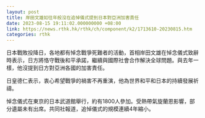 ```yaml
---
layout: post
title: 岸田文雄如往年般沒在追悼儀式提到日本對亞洲加害責任
date: 2023-08-15 19:11:02.000000000 +08:00
link: https://news.rthk.hk/rthk/ch/component/k2/1713610-20230815.htm
categories: rthk
---
```


日本戰敗投降日，各地都有悼念戰爭死難者的活動，首相岸田文雄在悼念儀式致辭時表示，日方將恪守戰後和平承諾，繼續與國際社會合作解決全球問題。與去年一樣，他沒提到日方對亞洲各國的加害責任。

日皇德仁表示，衷心希望戰爭的禍害不再重演，他為世界和平和日本的持續發展祈禱。

悼念儀式在東京的日本武道館舉行，約有1800人參加。受熱帶氣旋蘭恩影響，部分遺屬未有出席。共同社報道，追悼儀式的規模連續4年縮小。
